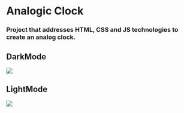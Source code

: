 # Analogic Clock
### Project that addresses HTML, CSS and JS technologies to create an analog clock.

<div>
  <h2>DarkMode</h2>
  <img src="https://user-images.githubusercontent.com/38354809/150442992-fce6d0aa-66bc-4cae-8292-797e1ce984af.PNG" />
</div>

<div>
  <h2>LightMode</h2>
  <img src="https://user-images.githubusercontent.com/38354809/150442989-4fa92756-9fc4-4bd9-832e-71c69d6bec3e.PNG" />
</div>

